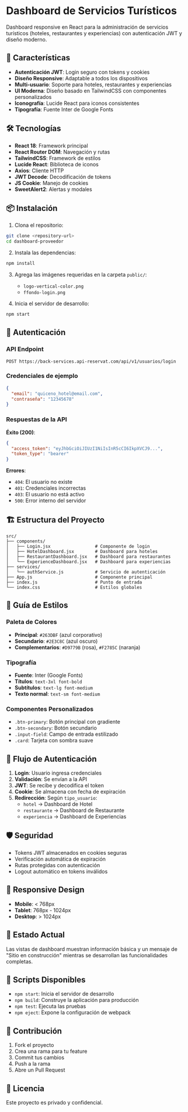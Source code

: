 # Dashboard de Servicios Turísticos

Dashboard responsive en React para la administración de servicios turísticos (hoteles, restaurantes y experiencias) con autenticación JWT y diseño moderno.

## 🚀 Características

- **Autenticación JWT**: Login seguro con tokens y cookies
- **Diseño Responsive**: Adaptable a todos los dispositivos
- **Multi-usuario**: Soporte para hoteles, restaurantes y experiencias
- **UI Moderna**: Diseño basado en TailwindCSS con componentes personalizados
- **Iconografía**: Lucide React para iconos consistentes
- **Tipografía**: Fuente Inter de Google Fonts

## 🛠️ Tecnologías

- **React 18**: Framework principal
- **React Router DOM**: Navegación y rutas
- **TailwindCSS**: Framework de estilos
- **Lucide React**: Biblioteca de iconos
- **Axios**: Cliente HTTP
- **JWT Decode**: Decodificación de tokens
- **JS Cookie**: Manejo de cookies
- **SweetAlert2**: Alertas y modales

## 📦 Instalación

1. Clona el repositorio:
```bash
git clone <repository-url>
cd dashboard-proveedor
```

2. Instala las dependencias:
```bash
npm install
```

3. Agrega las imágenes requeridas en la carpeta `public/`:
   - `logo-vertical-color.png`
   - `ffondo-login.png`

4. Inicia el servidor de desarrollo:
```bash
npm start
```

## 🔐 Autenticación

### API Endpoint
```
POST https://back-services.api-reservat.com/api/v1/usuarios/login
```

### Credenciales de ejemplo
```json
{
  "email": "quiceno_hotel@email.com",
  "contraseña": "12345678"
}
```

### Respuestas de la API

**Éxito (200)**:
```json
{
  "access_token": "eyJhbGciOiJIUzI1NiIsInR5cCI6IkpXVCJ9...",
  "token_type": "bearer"
}
```

**Errores**:
- `404`: El usuario no existe
- `401`: Credenciales incorrectas
- `403`: El usuario no está activo
- `500`: Error interno del servidor

## 🏗️ Estructura del Proyecto

```
src/
├── components/
│   ├── Login.jsx                 # Componente de login
│   ├── HotelDashboard.jsx        # Dashboard para hoteles
│   ├── RestaurantDashboard.jsx   # Dashboard para restaurantes
│   └── ExperienceDashboard.jsx   # Dashboard para experiencias
├── services/
│   └── authService.js            # Servicio de autenticación
├── App.js                        # Componente principal
├── index.js                      # Punto de entrada
└── index.css                     # Estilos globales
```

## 🎨 Guía de Estilos

### Paleta de Colores
- **Principal**: `#263DBF` (azul corporativo)
- **Secundario**: `#2E3C8C` (azul oscuro)
- **Complementarios**: `#D9779B` (rosa), `#F2785C` (naranja)

### Tipografía
- **Fuente**: Inter (Google Fonts)
- **Títulos**: `text-3xl font-bold`
- **Subtítulos**: `text-lg font-medium`
- **Texto normal**: `text-sm font-medium`

### Componentes Personalizados
- `.btn-primary`: Botón principal con gradiente
- `.btn-secondary`: Botón secundario
- `.input-field`: Campo de entrada estilizado
- `.card`: Tarjeta con sombra suave

## 🔄 Flujo de Autenticación

1. **Login**: Usuario ingresa credenciales
2. **Validación**: Se envían a la API
3. **JWT**: Se recibe y decodifica el token
4. **Cookie**: Se almacena con fecha de expiración
5. **Redirección**: Según `tipo_usuario`:
   - `hotel` → Dashboard de Hotel
   - `restaurante` → Dashboard de Restaurante
   - `experiencia` → Dashboard de Experiencias

## 🛡️ Seguridad

- Tokens JWT almacenados en cookies seguras
- Verificación automática de expiración
- Rutas protegidas con autenticación
- Logout automático en tokens inválidos

## 📱 Responsive Design

- **Mobile**: < 768px
- **Tablet**: 768px - 1024px
- **Desktop**: > 1024px

## 🚧 Estado Actual

Las vistas de dashboard muestran información básica y un mensaje de "Sitio en construcción" mientras se desarrollan las funcionalidades completas.

## 📝 Scripts Disponibles

- `npm start`: Inicia el servidor de desarrollo
- `npm build`: Construye la aplicación para producción
- `npm test`: Ejecuta las pruebas
- `npm eject`: Expone la configuración de webpack

## 🤝 Contribución

1. Fork el proyecto
2. Crea una rama para tu feature
3. Commit tus cambios
4. Push a la rama
5. Abre un Pull Request

## 📄 Licencia

Este proyecto es privado y confidencial.
